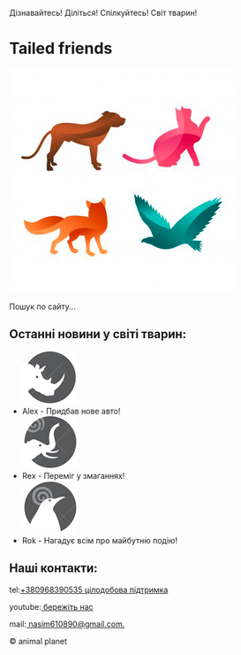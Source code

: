 <!DOCTYPE html>
<html lang="ru">
	<head>
		<meta http-equiv="content-type" content="text/html;charset=UTF-8" />
	<head>
	<body>
		<p>Дізнавайтесь! Діліться! Спілкуйтесь! Світ тварин!</p>
		<h1>Tailed friends</h1>
		<img src="img/logo_03.png" alt="">
		<p>Пошук по сайту...</p>
		<h2> Останні новини у світі тварин:</h2>
		<ul>
			<img src="img/avatar_1.png" alt="">
			<li>Alex - Придбав нове авто!</li> 
			<img src="img/avatar_2.png" alt="">
			<li>Rex - Переміг у змаганнях!</li>
			<img src="img/avatar_3.png" alt="">
			<li>Rok - Нагадує всім про майбутню подію!</li> 
		</ul>
		<h2>Наші контакти:</h2>
		<p>tel:<a href="tel:+380968390535">+380968390535 цілодобова підтримка</a></p>
		<p>youtube:<a href="https://www.youtube.com/watch?v=-BJsomFxUrM"> бережіть нас</a></p>
		<p>mail:<a href="https://mail.google.com/mail/u/0/?tab=rm#inbox"> nasim610890@gmail.com.</a></p>
		<p>© animal planet </p>
	</body>
</html>